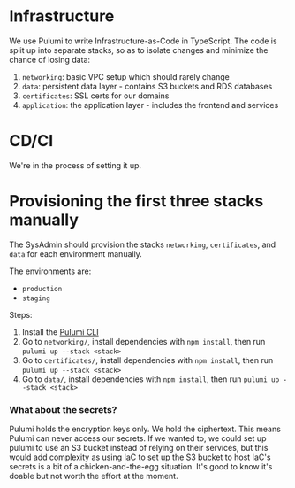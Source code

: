 # Infrastructure

We use Pulumi to write Infrastructure-as-Code in TypeScript.
The code is split up into separate stacks, so as to isolate changes and minimize the chance of losing data:

1. `networking`: basic VPC setup which should rarely change
2. `data`: persistent data layer - contains S3 buckets and RDS databases
3. `certificates`: SSL certs for our domains
4. `application`: the application layer - includes the frontend and services

# CD/CI

We're in the process of setting it up.

# Provisioning the first three stacks manually

The SysAdmin should provision the stacks `networking`, `certificates`, and `data` for each environment manually.

The environments are:

- `production`
- `staging`

Steps:

1. Install the [Pulumi CLI](https://www.pulumi.com/docs/reference/cli/)
1. Go to `networking/`, install dependencies with `npm install`, then run `pulumi up --stack <stack>`
1. Go to `certificates/`, install dependencies with `npm install`, then run `pulumi up --stack <stack>`
1. Go to `data/`, install dependencies with `npm install`, then run `pulumi up --stack <stack>`

### What about the secrets?

Pulumi holds the encryption keys only. We hold the ciphertext. This means Pulumi can never access our secrets.  If we wanted to, we could set up pulumi to use an S3 bucket instead of relying on their services, but this would add complexity as using IaC to set up the S3 bucket to host IaC's secrets is a bit of a chicken-and-the-egg situation. It's good to know it's doable but not worth the effort at the moment.
